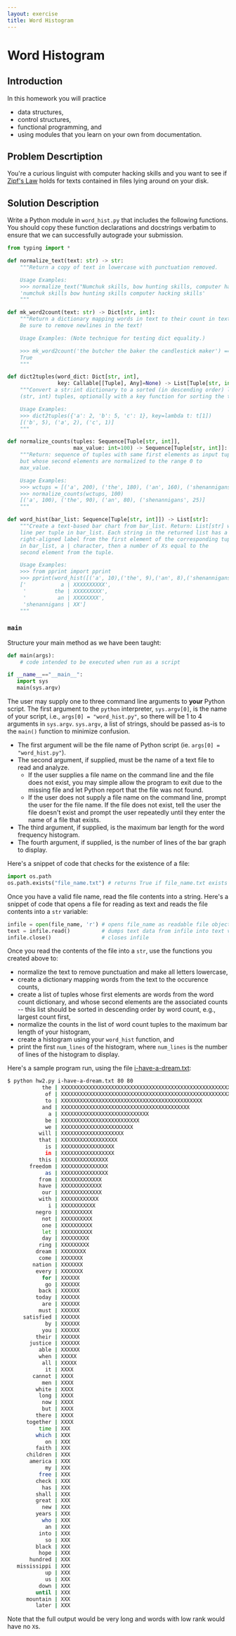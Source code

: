 ```yaml
---
layout: exercise
title: Word Histogram
---
```


# Word Histogram

## Introduction

In this homework you will practice

- data structures,
- control structures,
- functional programming, and
- using modules that you learn on your own from documentation.

## Problem Descrtiption

You're a curious linguist with computer hacking skills and you want to see if [Zipf's Law](https://en.wikipedia.org/wiki/Zipf%27s_law) holds for texts contained in files lying around on your disk.

## Solution Description

Write a Python module in `word_hist.py` that includes the following functions.  You should copy these function declarations and docstrings verbatim to ensure that we can successfully autograde your submission.

```Python
from typing import *

def normalize_text(text: str) -> str:
    """Return a copy of text in lowercase with punctuation removed.

    Usage Examples:
    >>> normalize_text("Numchuk skills, bow hunting skills, computer hacking skills...")
    'numchuk skills bow hunting skills computer hacking skills'
    """

def mk_word2count(text: str) -> Dict[str, int]:
    """Return a dictionary mapping words in text to their count in text. 
    Be sure to remove newlines in the text!

    Usage Examples: (Note technique for testing dict equality.)

    >>> mk_word2count('the butcher the baker the candlestick maker') == {'butcher': 1, 'baker': 1, 'candlestick': 1, 'the': 3, 'maker': 1}
    True
    """

def dict2tuples(word_dict: Dict[str, int],
                key: Callable[[Tuple], Any]=None) -> List[Tuple[str, int]]:
    """Convert a str:int dictionary to a sorted (in descending order) list of 
    (str, int) tuples, optionally with a key function for sorting the tuples

    Usage Examples:
    >>> dict2tuples({'a': 2, 'b': 5, 'c': 1}, key=lambda t: t[1])
    [('b', 5), ('a', 2), ('c', 1)]
    """

def normalize_counts(tuples: Sequence[Tuple[str, int]],
                     max_value: int=100) -> Sequence[Tuple[str, int]]:
    """Return: sequence of tuples with same first elements as input tuples
    but whose second elements are normalized to the range 0 to
    max_value.

    Usage Examples:
    >>> wctups = [('a', 200), ('the', 180), ('an', 160), ('shenannigans', 50)]
    >>> normalize_counts(wctups, 100)
    [('a', 100), ('the', 90), ('an', 80), ('shenannigans', 25)]
    """

def word_hist(bar_list: Sequence[Tuple[str, int]]) -> List[str]:
    """Create a text-based bar chart from bar_list. Return: List[str] with one
    line per tuple in bar_list. Each string in the returned list has a
    right-aligned label from the first element of the corresponding tuple
    in bar_list, a | character, then a number of Xs equal to the
    second element from the tuple.

    Usage Examples:
    >>> from pprint import pprint
    >>> pprint(word_hist([('a', 10),('the', 9),('an', 8),('shenannigans', 2)]))
    ['           a | XXXXXXXXXX',
     '         the | XXXXXXXXX',
     '          an | XXXXXXXX',
     'shenannigans | XX']
    """
```

### `main`

Structure your main method as we have been taught:

```Python
def main(args):
    # code intended to be executed when run as a script

if __name__=="__main__":
   import sys
   main(sys.argv)
```

The user may supply one to three command line arguments to **your** Python script. The first argument to the `python` interpreter, `sys.argv[0]`, is the name of your script, i.e.,  `args[0] = "word_hist.py"`, so there will be 1 to 4 arguments in `sys.argv`. `sys.argv`, a list of strings, should be passed as-is to the `main()` function to minimize confusion.

  * The first argument will be the file name of Python script (ie. `args[0] = "word_hist.py"`).
  * The second argument, if supplied, must be the name of a text file to read and analyze.
    + If the user supplies a file name on the command line and the file does not exist, you may simple allow the program to exit due to the missing file and let Python report that the file was not found.
    + If the user does not supply a file name on the command line, prompt the user for the file name. If the file does not exist, tell the user the file doesn't exist and prompt the user repeatedly until they enter the name of a file that exists.
  * The third argument, if supplied, is the maximum bar length for the word frequency histogram.
  * The fourth argument, if supplied, is the number of lines of the bar graph to display.

Here's a snippet of code that checks for the existence of a file:

```Python
import os.path
os.path.exists("file_name.txt") # returns True if file_name.txt exists
```

Once you have a valid file name, read the file contents into a string. Here's a snippet of code that opens a file for reading as text and reads the file contents into a `str` variable:

```Python
infile = open(file_name, 'r') # opens file_name as readable file object infile
text = infile.read()          # dumps text data from infile into text variable
infile.close()                # closes infile
```

Once you read the contents of the file into a `str`, use the functions you created above to:

- normalize the text to remove punctuation and make all letters lowercase,
- create a dictionary mapping words from the text to the occurence counts,
- create a list of tuples whose first elements are words from the word count dictionary, and whose second elements are the associated counts -- this list should be sorted in descending order by word count, e.g., largest count first,
- normalize the counts in the list of word count tuples to the maximum bar length of your histogram,
- create a histogram using your `word_hist` function, and
- print the first `num_lines` of the histogram, where `num_lines` is the number of lines of the histogram to display.

Here's a sample program run, using the file [i-have-a-dream.txt](i-have-a-dream.txt):

```sh
$ python hw2.py i-have-a-dream.txt 80 80
           the | XXXXXXXXXXXXXXXXXXXXXXXXXXXXXXXXXXXXXXXXXXXXXXXXXXXXXXXXXXXXXXXXXXXXXXXXXXXXXXXX
            of | XXXXXXXXXXXXXXXXXXXXXXXXXXXXXXXXXXXXXXXXXXXXXXXXXXXXXXXXXXXXXXXXXXXXXXXXXXXX
            to | XXXXXXXXXXXXXXXXXXXXXXXXXXXXXXXXXXXXXXXXXXXXX
           and | XXXXXXXXXXXXXXXXXXXXXXXXXXXXXXXXXXXXXXXXX
             a | XXXXXXXXXXXXXXXXXXXXXXXXXXXX
            be | XXXXXXXXXXXXXXXXXXXXXXXXX
            we | XXXXXXXXXXXXXXXXXXXXXXX
          will | XXXXXXXXXXXXXXXXXXXX
          that | XXXXXXXXXXXXXXXXXX
            is | XXXXXXXXXXXXXXXXX
            in | XXXXXXXXXXXXXXXXX
          this | XXXXXXXXXXXXXXX
       freedom | XXXXXXXXXXXXXXX
            as | XXXXXXXXXXXXXXX
          from | XXXXXXXXXXXXX
          have | XXXXXXXXXXXXX
           our | XXXXXXXXXXXXX
          with | XXXXXXXXXXXX
             i | XXXXXXXXXXX
         negro | XXXXXXXXXX
           not | XXXXXXXXXX
           one | XXXXXXXXXX
           let | XXXXXXXXXX
           day | XXXXXXXXX
          ring | XXXXXXXXX
         dream | XXXXXXXX
          come | XXXXXXX
        nation | XXXXXXX
         every | XXXXXXX
           for | XXXXXX
            go | XXXXXX
          back | XXXXXX
         today | XXXXXX
           are | XXXXXX
          must | XXXXXX
     satisfied | XXXXXX
            by | XXXXXX
           you | XXXXXX
         their | XXXXXX
       justice | XXXXXX
          able | XXXXXX
          when | XXXXX
           all | XXXXX
            it | XXXX
        cannot | XXXX
           men | XXXX
         white | XXXX
          long | XXXX
           now | XXXX
           but | XXXX
         there | XXXX
      together | XXXX
          time | XXX
         which | XXX
            on | XXX
         faith | XXX
      children | XXX
       america | XXX
            my | XXX
          free | XXX
         check | XXX
           has | XXX
         shall | XXX
         great | XXX
           new | XXX
         years | XXX
           who | XXX
            an | XXX
          into | XXX
            so | XXX
         black | XXX
          hope | XXX
       hundred | XXX
   mississippi | XXX
            up | XXX
            us | XXX
          down | XXX
         until | XXX
      mountain | XXX
         later | XXX
```

Note that the full output would be very long and words with low rank would have no `X`s.
